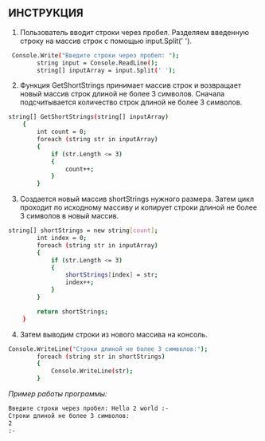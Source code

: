 ## ИНСТРУКЦИЯ

1. Пользователь вводит строки через пробел.
Разделяем введенную строку на массив строк с помощью input.Split(' ').

```sh
 Console.Write("Введите строки через пробел: ");
        string input = Console.ReadLine();
        string[] inputArray = input.Split(' ');
```        

2. Функция GetShortStrings принимает массив строк и возвращает новый массив строк длиной не более 3 символов. Cначала подсчитывается количество строк длиной не более 3 символов.

```sh
string[] GetShortStrings(string[] inputArray)
    {
        int count = 0;
        foreach (string str in inputArray)
        {
            if (str.Length <= 3)
            {
                count++;
            }
        }
```

3. Создается новый массив shortStrings нужного размера. Затем цикл проходит по исходному массиву и копирует строки длиной не более 3 символов в новый массив.

```sh
string[] shortStrings = new string[count];
        int index = 0;
        foreach (string str in inputArray)
        {
            if (str.Length <= 3)
            {
                shortStrings[index] = str;
                index++;
            }
        }

        return shortStrings;
    }
```
4. Затем выводим строки из нового массива на консоль. 

```sh
Console.WriteLine("Строки длиной не более 3 символов:");
        foreach (string str in shortStrings)
        {
            Console.WriteLine(str);
        }
```        

*Пример работы программы:*

```sh
Введите строки через пробел: Hello 2 world :-
Строки длиной не более 3 символов:
2
:-
```